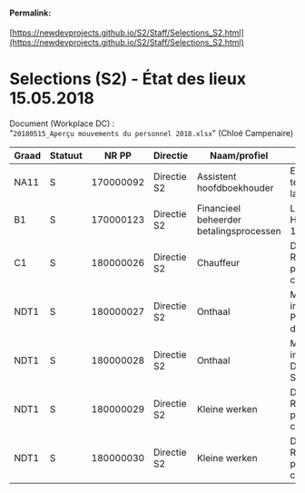 <link rel="stylesheet" href="https://newdevprojects.github.io/S2/S2.css">

#### Permalink: 
[https://newdevprojects.github.io/S2/Staff/Selections_S2.html](https://newdevprojects.github.io/S2/Staff/Selections_S2.html)

# Selections (S2) - &Eacute;tat des lieux 15.05.2018

Document (Workplace DC) :  
"`20180515_Aperçu mouvements du personnel 2018.xlsx`" (Chloé Campenaire)

| Graad | Statuut | NR PP | Directie | Naam/profiel | SVZ | Taalrol |
| --- | --- | --- | --- | --- | --- | --- |
| NA11 | S | 170000092 | Directie S2 | Assistent hoofdboekhouder | Entretiens terminés - 4 lauréats | FR |
|  B1 | S | 170000123 | Directie S2 |  Financieel beheerder betalingsprocessen | Liesbeth Hollevoet  - 1/03/2018 | NL |
| C1 | S | 180000026 | Directie S2 | Chauffeur | Détachement Réforme protection civile | NL/FR |
| NDT1 | S | 180000027 | Directie S2 | Onthaal | Mobilité interne Ingrid Peeterman de S4 | NL |
| NDT1 | S | 180000028 | Directie S2 | Onthaal | Mobilité interne Greta D'Haen de S4 | NL |
| NDT1 | S | 180000029 | Directie S2 | Kleine werken | Détachement Réforme protection civile | NL |
| NDT1 | S | 180000030 | Directie S2 | Kleine werken | Détachement Réforme protection civile | FR |
